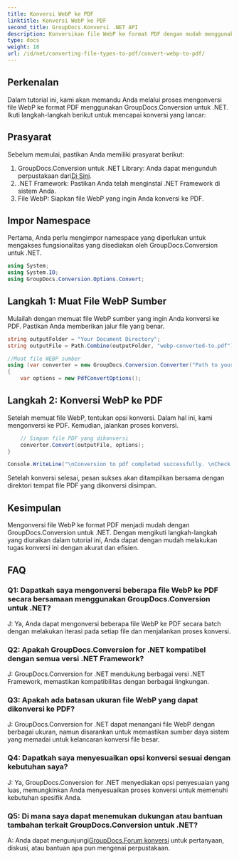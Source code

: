 ```yaml
---
title: Konversi WebP ke PDF
linktitle: Konversi WebP ke PDF
second_title: GroupDocs.Konversi .NET API
description: Konversikan file WebP ke format PDF dengan mudah menggunakan GroupDocs.Conversion untuk .NET. Sederhanakan tugas konversi dokumen Anda.
type: docs
weight: 18
url: /id/net/converting-file-types-to-pdf/convert-webp-to-pdf/
---
```

## Perkenalan
Dalam tutorial ini, kami akan memandu Anda melalui proses mengonversi file WebP ke format PDF menggunakan GroupDocs.Conversion untuk .NET. Ikuti langkah-langkah berikut untuk mencapai konversi yang lancar:

## Prasyarat

Sebelum memulai, pastikan Anda memiliki prasyarat berikut:

1.  GroupDocs.Conversion untuk .NET Library: Anda dapat mengunduh perpustakaan dari[Di Sini](https://releases.groupdocs.com/conversion/net/).
2. .NET Framework: Pastikan Anda telah menginstal .NET Framework di sistem Anda.
3. File WebP: Siapkan file WebP yang ingin Anda konversi ke PDF.

## Impor Namespace

Pertama, Anda perlu mengimpor namespace yang diperlukan untuk mengakses fungsionalitas yang disediakan oleh GroupDocs.Conversion untuk .NET.

```csharp
using System;
using System.IO;
using GroupDocs.Conversion.Options.Convert;
```

## Langkah 1: Muat File WebP Sumber

Mulailah dengan memuat file WebP sumber yang ingin Anda konversi ke PDF. Pastikan Anda memberikan jalur file yang benar.

```csharp
string outputFolder = "Your Document Directory";
string outputFile = Path.Combine(outputFolder, "webp-converted-to.pdf");

//Muat file WEBP sumber
using (var converter = new GroupDocs.Conversion.Converter("Path to your WebP file"))
{
    var options = new PdfConvertOptions();
```

## Langkah 2: Konversi WebP ke PDF

Setelah memuat file WebP, tentukan opsi konversi. Dalam hal ini, kami mengonversi ke PDF. Kemudian, jalankan proses konversi.

```csharp
    // Simpan file PDF yang dikonversi
    converter.Convert(outputFile, options);
}

Console.WriteLine("\nConversion to pdf completed successfully. \nCheck output in {0}", outputFolder);
```

Setelah konversi selesai, pesan sukses akan ditampilkan bersama dengan direktori tempat file PDF yang dikonversi disimpan.

## Kesimpulan

Mengonversi file WebP ke format PDF menjadi mudah dengan GroupDocs.Conversion untuk .NET. Dengan mengikuti langkah-langkah yang diuraikan dalam tutorial ini, Anda dapat dengan mudah melakukan tugas konversi ini dengan akurat dan efisien.

## FAQ

### Q1: Dapatkah saya mengonversi beberapa file WebP ke PDF secara bersamaan menggunakan GroupDocs.Conversion untuk .NET?

J: Ya, Anda dapat mengonversi beberapa file WebP ke PDF secara batch dengan melakukan iterasi pada setiap file dan menjalankan proses konversi.

### Q2: Apakah GroupDocs.Conversion for .NET kompatibel dengan semua versi .NET Framework?

J: GroupDocs.Conversion for .NET mendukung berbagai versi .NET Framework, memastikan kompatibilitas dengan berbagai lingkungan.

### Q3: Apakah ada batasan ukuran file WebP yang dapat dikonversi ke PDF?

J: GroupDocs.Conversion for .NET dapat menangani file WebP dengan berbagai ukuran, namun disarankan untuk memastikan sumber daya sistem yang memadai untuk kelancaran konversi file besar.

### Q4: Dapatkah saya menyesuaikan opsi konversi sesuai dengan kebutuhan saya?

J: Ya, GroupDocs.Conversion for .NET menyediakan opsi penyesuaian yang luas, memungkinkan Anda menyesuaikan proses konversi untuk memenuhi kebutuhan spesifik Anda.

### Q5: Di mana saya dapat menemukan dukungan atau bantuan tambahan terkait GroupDocs.Conversion untuk .NET?

 A: Anda dapat mengunjungi[GroupDocs.Forum konversi](https://forum.groupdocs.com/c/conversion/11) untuk pertanyaan, diskusi, atau bantuan apa pun mengenai perpustakaan.